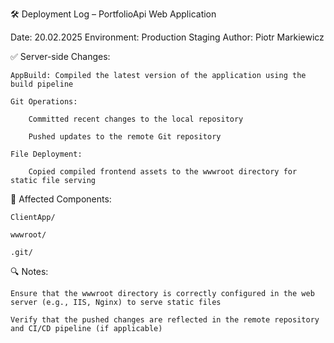 🛠 Deployment Log – PortfolioApi Web Application

Date: 20.02.2025 
Environment: Production
Staging Author: Piotr Markiewicz

✅ Server-side Changes:

    AppBuild: Compiled the latest version of the application using the build pipeline

    Git Operations:

        Committed recent changes to the local repository

        Pushed updates to the remote Git repository

    File Deployment:

        Copied compiled frontend assets to the wwwroot directory for static file serving

📁 Affected Components:

    ClientApp/

    wwwroot/

    .git/

🔍 Notes:

    Ensure that the wwwroot directory is correctly configured in the web server (e.g., IIS, Nginx) to serve static files

    Verify that the pushed changes are reflected in the remote repository and CI/CD pipeline (if applicable)